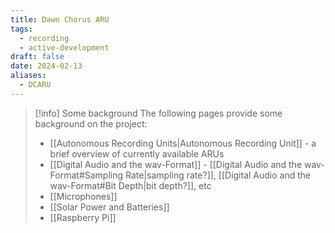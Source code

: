 ```yaml
---
title: Dawn Chorus ARU
tags:
  - recording
  - active-development
draft: false
date: 2024-02-13
aliases:
  - DCARU
---
```



> [!info] Some background
> The following pages provide some background on the project:
> - [[Autonomous Recording Units|Autonomous Recording Unit]] - a brief overview of currently available ARUs
> - [[Digital Audio and the wav-Format]] - [[Digital Audio and the wav-Format#Sampling Rate|sampling rate?]], [[Digital Audio and the wav-Format#Bit Depth|bit depth?]], etc
> - [[Microphones]]
> - [[Solar Power and Batteries]]
> - [[Raspberry Pi]]

